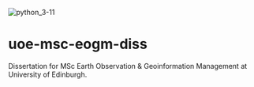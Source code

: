 ![python_3-11](https://img.shields.io/badge/python-3.11-FF69B4)

# uoe-msc-eogm-diss
Dissertation for MSc Earth Observation &amp; Geoinformation Management at University of Edinburgh.
